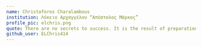 ```yaml
---
name: Christoforos Charalambous
institution: Λύκειο Αρχαγγέλου “Απόστολος Μάρκος”
profile_pic: elchris.png
quote: There are no secrets to success. It is the result of preparation, hard work, and learning from failure.
github_user: ELChris414
---
```

